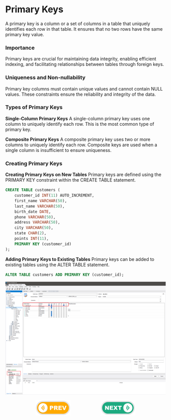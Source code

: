 # Primary Keys
A primary key is a column or a set of columns in a table that uniquely identifies each row in that table. It ensures that no two rows have the same primary key value.

### Importance
Primary keys are crucial for maintaining data integrity, enabling efficient indexing, and facilitating relationships between tables through foreign keys.

### Uniqueness and Non-nullability
Primary key columns must contain unique values and cannot contain NULL values. These constraints ensure the reliability and integrity of the data.

###  Types of Primary Keys
**Single-Column Primary Keys**
A single-column primary key uses one column to uniquely identify each row. This is the most common type of primary key.

**Composite Primary Keys**
A composite primary key uses two or more columns to uniquely identify each row. Composite keys are used when a single column is insufficient to ensure uniqueness.


### Creating Primary Keys

**Creating Primary Keys on New Tables**
Primary keys are defined using the PRIMARY KEY constraint within the CREATE TABLE statement.

```sql
CREATE TABLE customers (
    customer_id INT(11) AUTO_INCREMENT,
    first_name VARCHAR(50),
    last_name VARCHAR(50),
    birth_date DATE,
    phone VARCHAR(50),
    address VARCHAR(50),
    city VARCHAR(50),
    state CHAR(2),
    points INT(11),
    PRIMARY KEY (customer_id)
);
```

**Adding Primary Keys to Existing Tables**
Primary keys can be added to existing tables using the ALTER TABLE statement.

```sql
ALTER TABLE customers ADD PRIMARY KEY (customer_id);
```

![Primary Keys](./images/primary.png)


<div style="display: flex; align-items: center; align-self: center; justify-content: space-evenly;" align="center">
<a href="../04_physical_models/"><img width="110px" src="../esn_for_repo/prev.png" alt="prev"></a>
<a href="../06_foreign_keys/"><img width="110px" src="../esn_for_repo/next.png" alt="next"></a>
</div>